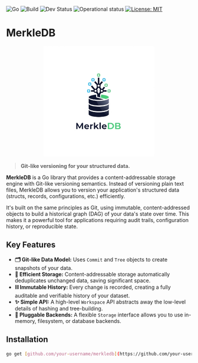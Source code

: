 ![Go](https://img.shields.io/badge/Go-v1.25.1-blue)
![Build](https://img.shields.io/badge/Build%20status-Fail-FF0000)
![Dev Status](https://img.shields.io/badge/Development%20status-Active-00FF00)
![Operational status](https://img.shields.io/badge/Operational%20status-Not%20Operational-FF0000)
[![License: MIT](https://img.shields.io/badge/License-MIT-yellow.svg)](https://opensource.org/licenses/MIT)

# MerkleDB

<p align="center">
  <img src="img/logo.png" alt="MerkleDB Logo" width="300"/>
</p>

> **Git-like versioning for your structured data.**

**MerkleDB** is a Go library that provides a content-addressable storage engine with Git-like versioning semantics. Instead of versioning plain text files, MerkleDB allows you to version your application's structured data (structs, records, configurations, etc.) efficiently.

It's built on the same principles as Git, using immutable, content-addressed objects to build a historical graph (DAG) of your data's state over time. This makes it a powerful tool for applications requiring audit trails, configuration history, or reproducible state.

## Key Features

- **🗂️ Git-like Data Model:** Uses `Commit` and `Tree` objects to create snapshots of your data.
- **💾 Efficient Storage:** Content-addressable storage automatically deduplicates unchanged data, saving significant space.
- **⛓️ Immutable History:** Every change is recorded, creating a fully auditable and verifiable history of your dataset.
- **✨ Simple API:** A high-level `Workspace` API abstracts away the low-level details of hashing and tree-building.
- **🔌 Pluggable Backends:** A flexible `Storage` interface allows you to use in-memory, filesystem, or database backends.

## Installation

```sh
go get [github.com/your-username/merkledb](https://github.com/your-username/merkledb)
```
